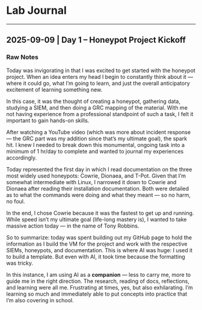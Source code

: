 # Lab Journal

---

## 2025-09-09 | Day 1 – Honeypot Project Kickoff

### Raw Notes
Today was invigorating in that I was excited to get started with the honeypot project. When an idea enters my head I begin to constantly think about it — where it could go, what I’m going to learn, and just the overall anticipatory excitement of learning something new.  

In this case, it was the thought of creating a honeypot, gathering data, studying a SIEM, and then doing a GRC mapping of the material. With me not having experience from a professional standpoint of such a task, I felt it important to gain hands-on skills.  

After watching a YouTube video (which was more about incident response — the GRC part was my addition since that’s my ultimate goal), the spark hit. I knew I needed to break down this monumental, ongoing task into a minimum of 1 hr/day to complete and wanted to journal my experiences accordingly.  

Today represented the first day in which I read documentation on the three most widely used honeypots: Cowrie, Dionaea, and T-Pot. Given that I’m somewhat intermediate with Linux, I narrowed it down to Cowrie and Dionaea after reading their installation documentation. Both were detailed as to what the commands were doing and what they meant — so no harm, no foul.  

In the end, I chose Cowrie because it was the fastest to get up and running. While speed isn’t my ultimate goal (life-long mastery is), I wanted to take massive action today — in the name of Tony Robbins.  

So to summarize: today was spent building out my GitHub page to hold the information as I build the VM for the project and work with the respective SIEMs, honeypots, and documentation. This is where AI was huge: I used it to build a template. But even with AI, it took time because the formatting was tricky.  

In this instance, I am using AI as a **companion** — less to carry me, more to guide me in the right direction. The research, reading of docs, reflections, and learning were all me. Frustrating at times, yes, but also exhilarating. I’m learning so much and immediately able to put concepts into practice that I’m also covering in school.  
